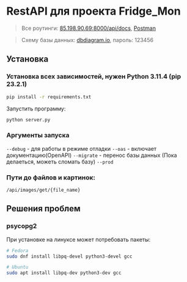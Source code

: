 # RestAPI для проекта Fridge_Mon

> Все роутинги:
> [85.198.90.69:8000/api/docs](http://85.198.90.69:8000/api/docs),
> [Postman](https://www.postman.com/kansherhan/workspace/fridje-mon)

> Схему базы данных: [dbdiagram.io](https://dbdocs.io/kansherhan/refrigerator-project), пароль: 123456

## Установка

### Установка всех зависимостей, нужен Python 3.11.4 (pip 23.2.1)

```sh
pip install -r requirements.txt
```

Запустить программу:

```sh
python server.py
```

### Аргументы запуска

`--debug` - для работы в режиме отладки
`--oas` - включает документацию(OpenAPI)
`--migrate` - перенос базы данных (Пока делаеться, можеть сломать базу)
`--prod`

### Пути до файлов и картинок:

```
/api/images/get/{file_name}
```

## Решения проблем

### psycopg2

При установке на линуксе может потребовать пакеты:

```sh
# Fedora
sudo dnf install libpq-devel python3-devel gcc

# Ubuntu
sudo apt install libpq-dev python3-dev gcc
```
